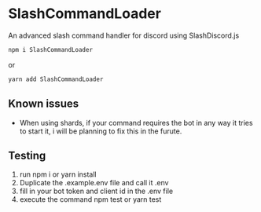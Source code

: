 # SlashCommandLoader
 An advanced slash command handler for discord using SlashDiscord.js
 <br />


```bash
npm i SlashCommandLoader
```
or
```bash
yarn add SlashCommandLoader
```

## Known issues
- When using shards, if your command requires the bot in any way it tries to start it, i will be planning to fix this in the furute.


## Testing
1. run npm i or yarn install
2. Duplicate the .example.env file and call it .env
3. fill in your bot token and client id in the .env file
4. execute the command npm test or yarn test
